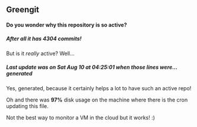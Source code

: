 ## Greengit

#### Do you wonder why this repository is so active?

##### After all it has 4304 commits!

But is it *really* active? Well...

##### Last update was on Sat Aug 10 at 04:25:01 when those lines were... generated

Yes, generated, because it certainly helps a lot to have such an active repo!

Oh and there was **97%** disk usage on the machine
where there is the cron updating this file.

Not the best way to monitor a VM in the cloud but it works! :)
